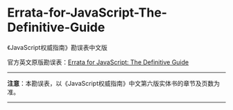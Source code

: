 # Errata-for-JavaScript-The-Definitive-Guide

《JavaScript权威指南》勘误表中文版

官方英文原版勘误表：[Errata for JavaScript: The Definitive Guide](http://www.oreilly.com/catalog/errata.csp?isbn=9780596805531)

---

**注意**：本勘误表，以《JavaScript权威指南》中文第六版实体书的章节及页数为准。

---

